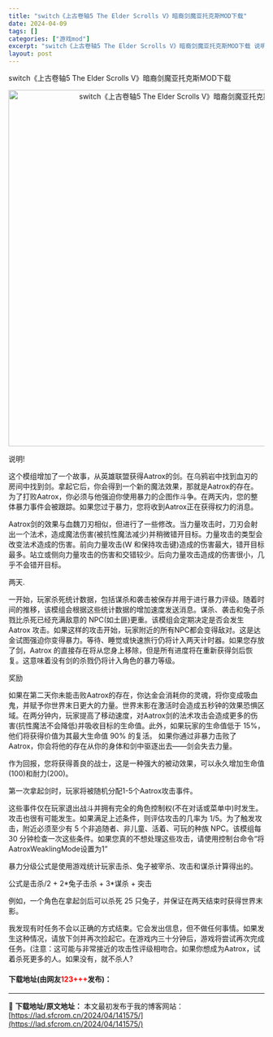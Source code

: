 ```yaml
---
title: "switch《上古卷轴5 The Elder Scrolls V》暗裔剑魔亚托克斯MOD下载"
date: 2024-04-09
tags: []
categories: ["游戏mod"]
excerpt: "switch《上古卷轴5 The Elder Scrolls V》暗裔剑魔亚托克斯MOD下载 说明! 这个模组增加了一个故事，从英雄联盟获得Aatrox的剑。在乌鸦岩中找到血刃的房间中找到剑。拿起它后，你会得到一个新的魔法效果，那就是Aatrox的存在。为了打败Aatrox，你必须与他强迫你使用暴力&hellip;"
layout: post
---
```


 <p>switch《上古卷轴5 The Elder Scrolls V》暗裔剑魔亚托克斯MOD下载</p> <div> <p align="center"><img align="" border="0" src="https://lad.sfcrom.cn/wp-content/uploads/2024/04/20240409_661503eda9011.webp" width="700" alt="switch《上古卷轴5 The Elder Scrolls V》暗裔剑魔亚托克斯MOD下载" /></p></div> <p>说明!</p> <p>这个模组增加了一个故事，从英雄联盟获得Aatrox的剑。在乌鸦岩中找到血刃的房间中找到剑。拿起它后，你会得到一个新的魔法效果，那就是Aatrox的存在。为了打败Aatrox，你必须与他强迫你使用暴力的企图作斗争。在两天内，您的整体暴力事件会被跟踪。如果您过于暴力，您将收到Aatrox正在获得权力的消息。</p> <p>Aatrox剑的效果与血魏刀刃相似，但进行了一些修改。当力量攻击时，刀刃会射出一个法术，造成魔法伤害(被抗性魔法减少)并稍微错开目标。力量攻击的类型会改变法术造成的伤害。前向力量攻击(W 和保持攻击键)造成的伤害最大，错开目标最多。站立或侧向力量攻击的伤害和交错较少。后向力量攻击造成的伤害很小，几乎不会错开目标。</p> <p>两天.</p> <p>一开始，玩家杀死统计数据，包括谋杀和袭击被保存并用于进行暴力评级。随着时间的推移，该模组会根据这些统计数据的增加速度发送消息。谋杀、袭击和兔子杀戮比杀死已经充满敌意的 NPC(如土匪)更重。该模组会定期决定是否会发生Aatrox 攻击。如果这样的攻击开始，玩家附近的所有NPC都会变得敌对。这是达金试图强迫你变得暴力。等待、睡觉或快速旅行仍将计入两天计时器。如果您存放了剑，Aatrox 的直接存在将从您身上移除，但是所有进度将在重新获得剑后恢复。这意味着没有剑的杀戮仍将计入角色的暴力等级。</p> <p>奖励</p> <p>如果在第二天你未能击败Aatrox的存在，你达金会消耗你的灵魂，将你变成吸血鬼，并赋予你世界末日更大的力量。世界末影在激活时会造成五秒钟的效果恐惧区域。在两分钟内，玩家提高了移动速度，对Aatrox剑的法术攻击会造成更多的伤害(抗性魔法不会降低)并吸收目标的生命值。此外，如果玩家的生命值低于 15%，他们将获得价值为其最大生命值 90% 的复活。 如果你通过非暴力击败了 Aatrox，你会将他的存在从你的身体和剑中驱逐出去&mdash;&mdash;剑会失去力量。</p> <p>作为回报，您将获得善良的战士，这是一种强大的被动效果，可以永久增加生命值(100)和耐力(200)。</p> <p>第一次拿起剑时，玩家将被随机分配1-5个Aatrox攻击事件。</p> <p>这些事件仅在玩家退出战斗并拥有完全的角色控制权(不在对话或菜单中)时发生。攻击也很有可能发生。如果满足上述条件，则评估攻击的几率为 1/5。为了触发攻击，附近必须至少有 5 个非追随者、非儿童、活着、可玩的种族 NPC。该模组每 30 分钟检查一次这些条件。如果您真的不想处理这些攻击，请使用控制台命令&ldquo;将AatroxWeaklingMode设置为1&rdquo;</p> <p>暴力分级公式是使用游戏统计玩家击杀、兔子被宰杀、攻击和谋杀计算得出的。</p> <p>公式是击杀/2 + 2*兔子击杀 + 3*谋杀 + 突击</p> <p>例如，一个角色在拿起剑后可以杀死 25 只兔子，并保证在两天结束时获得世界末影。</p> <p>我发现有时任务不会以正确的方式结束。它会发出信息，但不做任何事情。如果发生这种情况，请放下剑并再次捡起它。在游戏内三十分钟后，游戏将尝试再次完成任务。(注意：这可能与非常接近的攻击性评级相吻合。如果你想成为Aatrox，试着杀死更多的人。如果没有，就不杀人?</p> <p><h4>下载地址(由网友<font color="red">123+++</font>发布)：</h4></p> 

---
📖 **下载地址/原文地址：** 本文最初发布于我的博客网站：[https://lad.sfcrom.cn/2024/04/141575/](https://lad.sfcrom.cn/2024/04/141575/)
